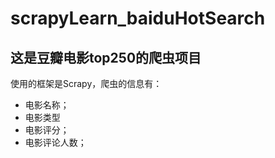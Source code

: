 # scrapyLearn_baiduHotSearch

## 这是豆瓣电影top250的爬虫项目

使用的框架是Scrapy，爬虫的信息有：

* 电影名称；
*  电影类型
* 电影评分；
* 电影评论人数；
